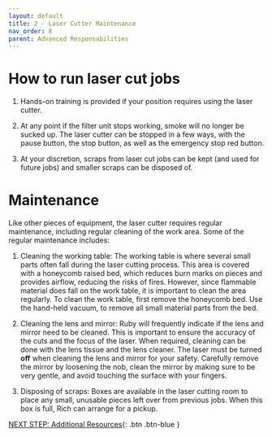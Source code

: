 ```yaml
---
layout: default
title: 2 - Laser Cutter Maintenance
nav_order: 8
parent: Advanced Responsabilities
---
```


# How to run laser cut jobs

1. Hands-on training is provided if your position requires using the laser cutter.

2. At any point if the filter unit stops working, smoke will no longer be sucked up. The laser cutter can be stopped in a few ways, with the pause button, the stop button, as well as the emergency stop red button.

3. At your discretion, scraps from laser cut jobs can be kept (and used for future jobs) and smaller scraps can be disposed of. 

# Maintenance

Like other pieces of equipment, the laser cutter requires regular maintenance, including regular cleaning of the work area. Some of the regular maintenance includes:

1. Cleaning the working table: The working table is where several small parts often fall during the laser cutting process. This area is covered with a honeycomb raised bed, which reduces burn marks on pieces and provides airflow, reducing the risks of fires. However, since flammable material does fall on the work table, it is important to clean the area regularly. To clean the work table, first remove the honeycomb bed. Use the hand-held vacuum, to remove all small material parts from the bed.

2. Cleaning the lens and mirror: Ruby will frequently indicate if the lens and mirror need to be cleaned. This is important to ensure the accuracy of the cuts and the focus of the laser. When required, cleaning can be done with the lens tissue and the lens cleaner. The laser must be turned **off** when cleaning the lens and mirror for your safety. Carefully remove the mirror by loosening the nob, clean the mirror by making sure to be very gentle, and avoid touching the surface with your fingers. 

3. Disposing of scraps: Boxes are available in the laser cutting room to place any small, unusable pieces left over from previous jobs. When this box is full, Rich can arrange for a pickup. 





 <script>  

    function toggle(input) {
        var x = document.getElementById(input);
        if (x.style.display === "none") {
            x.style.display = "block";
        } else {
            x.style.display = "none";
        }
    }
</script>

[NEXT STEP: Additional Resources](additional-resources.html){: .btn .btn-blue }
